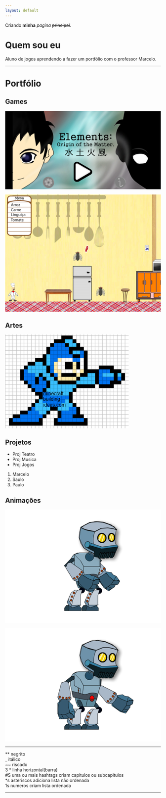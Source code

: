 ```yaml
---
layout: default
---
```


Criando **minha** _pagina_  ~~principal~~.

# Quem sou eu

Aluno de jogos aprendendo a fazer um portfólio com o professor Marcelo.

* * *

# Portfólio

## Games

 [![](Elements.PNG)](https://AlvaroMD2016.github.io/Elements)  
 
 [![](superchef.PNG)](https://AlvaroMD2016.github.io/Super%20Chef)
 
 
 
 

## Artes

![Megaman](megaman.PNG)





## Projetos

* Proj Teatro  
* Proj Musica  
* Proj Jogos  

1. Marcelo  
2. Saulo  
3. Paulo  

## Animações

![robo](robopulo.gif)  

![robo](roboataque.gif)


* * *

** negrito  
_ itálico  
~~ riscado  
3 * linha horizontal(barra)   
#S uma ou mais hashtags criam capitulos ou subcapitulos  
*s asteriscos adiciona lista não ordenada  
1s numeros criam lista ordenada  

* * *
